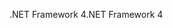 <span data-ttu-id="25eed-101">.NET Framework 4</span><span class="sxs-lookup"><span data-stu-id="25eed-101">.NET Framework 4</span></span>